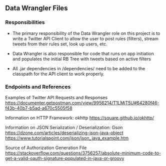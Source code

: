 ## Data Wrangler Files 

### Responsibilities
- The primary responsibility of the Data Wrangler role on this project is to write a Twitter API Client to allow the user
to post rules (filters), stream tweets from their rules set, look up users, etc. 

- Data Wrangler is also responsible for code that runs on app initiation and populates the initial RB Tree with tweets 
based on active filters

- All .jar dependencies in /dependencies/ need to be added to the classpath for the API client to work properly.

### Endpoints and References

Examples of Twitter API Requests and Responses
https://documenter.getpostman.com/view/9956214/T1LMiT5U#64280f46-f43b-40b7-b5ad-a670c5505f58

Information on HTTP Framework: okhttp
https://square.github.io/okhttp/

Information on JSON Serialization / Deserialization: Gson
https://dzone.com/articles/deserializing-json-java-object
https://www.tutorialspoint.com/json/json_java_example.htm

Source of Authorization Generation File
https://stackoverflow.com/questions/3756257/absolute-minimum-code-to-get-a-valid-oauth-signature-populated-in-java-or-groovy

